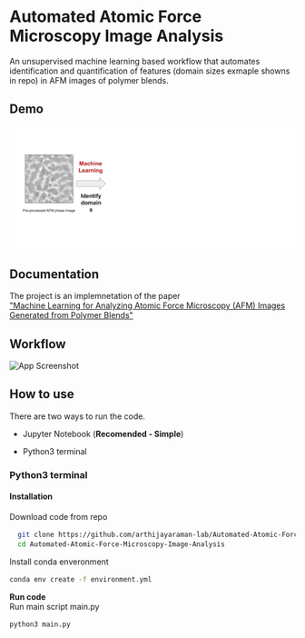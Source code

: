 
# Automated Atomic Force Microscopy Image Analysis

An unsupervised machine learning based workflow that automates identification and quantification of features (domain sizes exmaple showns in repo) in AFM images of polymer blends.




## Demo

![](https://github.com/arthijayaraman-lab/Automated-Atomic-Force-Microscopy-Image-Analysis/blob/main/img/overview_flow.gif)


## Documentation

 The project is an implemnetation of the paper \
 ["Machine Learning for Analyzing Atomic Force Microscopy
(AFM)
Images
Generated from
Polymer Blends"](https://linktopaper)


## Workflow

![App Screenshot](https://via.placeholder.com/468x300?text=App+Screenshot+Here)


## How to use

There are two ways to run the code. 
- Jupyter Notebook (**Recomended - Simple**)

- Python3 terminal
### Python3 terminal  
#### Installation

Download code from repo 

```bash 
  git clone https://github.com/arthijayaraman-lab/Automated-Atomic-Force-Microscopy-Image-Analysis.git
  cd Automated-Atomic-Force-Microscopy-Image-Analysis
```

Install conda enveronment

```bash
conda env create -f environment.yml
```
**Run code**\
Run main script main.py
```bash 
python3 main.py 

```

